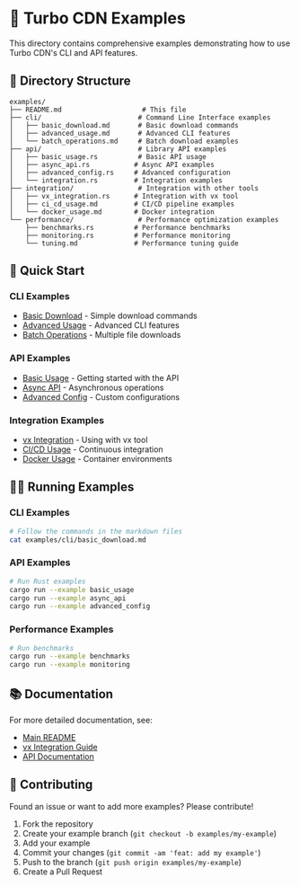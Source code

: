 # 🚀 Turbo CDN Examples

This directory contains comprehensive examples demonstrating how to use Turbo CDN's CLI and API features.

## 📁 Directory Structure

```
examples/
├── README.md                    # This file
├── cli/                        # Command Line Interface examples
│   ├── basic_download.md       # Basic download commands
│   ├── advanced_usage.md       # Advanced CLI features
│   └── batch_operations.md     # Batch download examples
├── api/                        # Library API examples
│   ├── basic_usage.rs          # Basic API usage
│   ├── async_api.rs           # Async API examples
│   ├── advanced_config.rs     # Advanced configuration
│   └── integration.rs         # Integration examples
├── integration/                # Integration with other tools
│   ├── vx_integration.rs      # Integration with vx tool
│   ├── ci_cd_usage.md         # CI/CD pipeline examples
│   └── docker_usage.md        # Docker integration
└── performance/                # Performance optimization examples
    ├── benchmarks.rs          # Performance benchmarks
    ├── monitoring.rs          # Performance monitoring
    └── tuning.md              # Performance tuning guide
```

## 🎯 Quick Start

### CLI Examples
- [Basic Download](cli/basic_download.md) - Simple download commands
- [Advanced Usage](cli/advanced_usage.md) - Advanced CLI features
- [Batch Operations](cli/batch_operations.md) - Multiple file downloads

### API Examples
- [Basic Usage](api/basic_usage.rs) - Getting started with the API
- [Async API](api/async_api.rs) - Asynchronous operations
- [Advanced Config](api/advanced_config.rs) - Custom configurations

### Integration Examples
- [vx Integration](integration/vx_integration.rs) - Using with vx tool
- [CI/CD Usage](integration/ci_cd_usage.md) - Continuous integration
- [Docker Usage](integration/docker_usage.md) - Container environments

## 🏃‍♂️ Running Examples

### CLI Examples
```bash
# Follow the commands in the markdown files
cat examples/cli/basic_download.md
```

### API Examples
```bash
# Run Rust examples
cargo run --example basic_usage
cargo run --example async_api
cargo run --example advanced_config
```

### Performance Examples
```bash
# Run benchmarks
cargo run --example benchmarks
cargo run --example monitoring
```

## 📚 Documentation

For more detailed documentation, see:
- [Main README](../README.md)
- [vx Integration Guide](../docs/VX_INTEGRATION.md)
- [API Documentation](https://docs.rs/turbo-cdn)

## 🤝 Contributing

Found an issue or want to add more examples? Please contribute!

1. Fork the repository
2. Create your example branch (`git checkout -b examples/my-example`)
3. Add your example
4. Commit your changes (`git commit -am 'feat: add my example'`)
5. Push to the branch (`git push origin examples/my-example`)
6. Create a Pull Request
